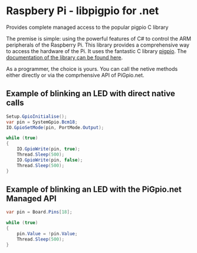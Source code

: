 # Raspbery Pi - libpigpio for .net
Provides complete managed access to the popular pigpio C library

The premise is simple: using the powerful features of C# to control the ARM peripherals of the Raspberry Pi. This library provides a comprehensive way to access the hardware of the Pi. It uses the fantastic C library [pigpio](https://github.com/joan2937/pigpio/). The [documentation of the library can be found here](http://abyz.me.uk/rpi/pigpio/).

As a programmer, the choice is yours. You can call the netive methods either directly or via the comprhensive API of PiGpio.net.

## Example of blinking an LED with direct native calls

```csharp
Setup.GpioInitialise();
var pin = SystemGpio.Bcm18;
IO.GpioSetMode(pin, PortMode.Output);

while (true)
{
    IO.GpioWrite(pin, true);
    Thread.Sleep(500);
    IO.GpioWrite(pin, false);
    Thread.Sleep(500);
}
```

## Example of blinking an LED with the PiGpio.net Managed API

```csharp
var pin = Board.Pins[18];

while (true)
{
    pin.Value = !pin.Value;
    Thread.Sleep(500);
}
```
